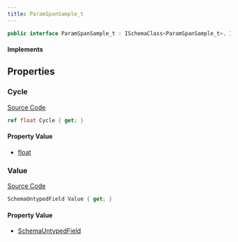 ```yaml
---
title: ParamSpanSample_t
---
```


```csharp
public interface ParamSpanSample_t : ISchemaClass<ParamSpanSample_t>, ISchemaField, ISchemaClass, INativeHandle
```

#### Implements

## Properties

### Cycle

[Source Code](https://github.com/swiftly-solution/swiftlys2/blob/main/managed/src/SwiftlyS2.Generated/Schemas/Interfaces/ParamSpanSample_t.cs#L20)

```csharp
ref float Cycle { get; }
```

#### Property Value

- [float](https://learn.microsoft.com/dotnet/api/system.single)

### Value

[Source Code](https://github.com/swiftly-solution/swiftlys2/blob/main/managed/src/SwiftlyS2.Generated/Schemas/Interfaces/ParamSpanSample_t.cs#L18)

```csharp
SchemaUntypedField Value { get; }
```

#### Property Value

- [SchemaUntypedField](/docs/api/shared/schemas/schemauntypedfield)

